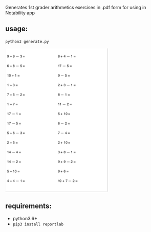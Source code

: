 Generates 1st grader arithmetics exercises in .pdf form for using in Notability app

## usage: 
`python3 generate.py`

![pdf page sample](https://raw.githubusercontent.com/siberianwombat/addingExercisesPdf/master/RMscreen.png)

## requirements:
* python3.6+
* `pip3 install reportlab`
